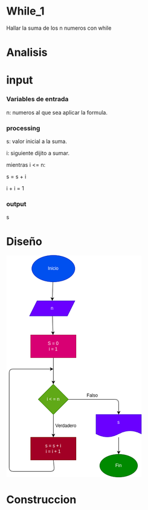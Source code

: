 # While_1
Hallar la suma de los n numeros con while

# Analisis

# input



### Variables de entrada
n: numeros al que sea aplicar la formula.
### processing
s: valor inicial a la suma.

i: siguiente dijito a sumar.

mientras i <= n:

s = s + i

i + i = 1


### output
s
# Diseño

![Diagrama de flujo](diagrama.png "Diagrama de flujo")
# Construccion
